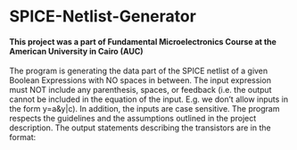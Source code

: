 # SPICE-Netlist-Generator
#### This project was a part of Fundamental Microelectronics Course at the American University in Cairo (AUC)

The program is generating the data part of the SPICE netlist of a given Boolean Expressions 
with NO spaces in between. The input expression must NOT include any parenthesis, spaces, or 
feedback (i.e. the output cannot be included in the equation of the input. E.g. we don’t allow inputs in the form y=a&amp;y|c). 
In addition, the inputs are case sensitive.
The program respects the guidelines and the assumptions outlined in the project description.
The output statements describing the transistors are in the format: 

